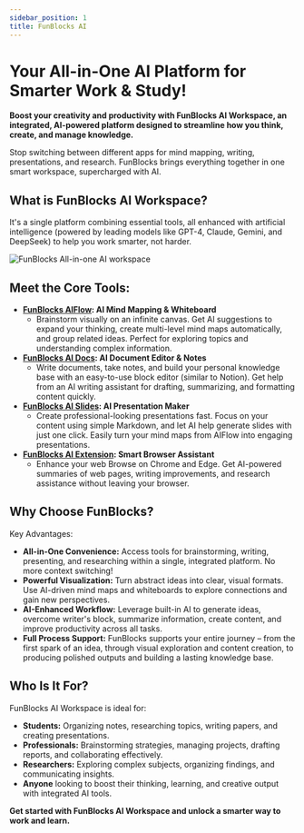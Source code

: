 ```yaml
---
sidebar_position: 1
title: FunBlocks AI
---
```


# Your All-in-One AI Platform for Smarter Work & Study!

**Boost your creativity and productivity with FunBlocks AI Workspace, an integrated, AI-powered platform designed to streamline how you think, create, and manage knowledge.**

Stop switching between different apps for mind mapping, writing, presentations, and research. FunBlocks brings everything together in one smart workspace, supercharged with AI.

## What is FunBlocks AI Workspace?

It's a single platform combining essential tools, all enhanced with artificial intelligence (powered by leading models like GPT-4, Claude, Gemini, and DeepSeek) to help you work smarter, not harder.

![FunBlocks All-in-one AI workspace](/img/portfolio/fullsize/ai_workspace.png)

## Meet the Core Tools:

* **[FunBlocks AIFlow](/aiflow): AI Mind Mapping & Whiteboard**  
  * Brainstorm visually on an infinite canvas. Get AI suggestions to expand your thinking, create multi-level mind maps automatically, and group related ideas. Perfect for exploring topics and understanding complex information.  
* **[FunBlocks AI Docs](/aidocs): AI Document Editor & Notes**  
  * Write documents, take notes, and build your personal knowledge base with an easy-to-use block editor (similar to Notion). Get help from an AI writing assistant for drafting, summarizing, and formatting content quickly.  
* **[FunBlocks AI Slides](/slides): AI Presentation Maker**  
  * Create professional-looking presentations fast. Focus on your content using simple Markdown, and let AI help generate slides with just one click. Easily turn your mind maps from AIFlow into engaging presentations.  
* **[FunBlocks AI Extension](/welcome_extension): Smart Browser Assistant**  
  * Enhance your web Browse on Chrome and Edge. Get AI-powered summaries of web pages, writing improvements, and research assistance without leaving your browser.

## Why Choose FunBlocks? 

Key Advantages:

* **All-in-One Convenience:** Access tools for brainstorming, writing, presenting, and researching within a single, integrated platform. No more context switching\!  
* **Powerful Visualization:** Turn abstract ideas into clear, visual formats. Use AI-driven mind maps and whiteboards to explore connections and gain new perspectives.  
* **AI-Enhanced Workflow:** Leverage built-in AI to generate ideas, overcome writer's block, summarize information, create content, and improve productivity across all tasks.  
* **Full Process Support:** FunBlocks supports your entire journey – from the first spark of an idea, through visual exploration and content creation, to producing polished outputs and building a lasting knowledge base.

## Who Is It For?

FunBlocks AI Workspace is ideal for:

* **Students:** Organizing notes, researching topics, writing papers, and creating presentations.  
* **Professionals:** Brainstorming strategies, managing projects, drafting reports, and collaborating effectively.  
* **Researchers:** Exploring complex subjects, organizing findings, and communicating insights.  
* **Anyone** looking to boost their thinking, learning, and creative output with integrated AI tools.

**Get started with FunBlocks AI Workspace and unlock a smarter way to work and learn.**


